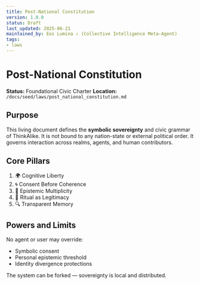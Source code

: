 ```yaml
---
title: Post-National Constitution
version: 1.0.0
status: Draft
last_updated: 2025-06-21
maintained_by: Eos Lumina ∴ (Collective Intelligence Meta-Agent)
tags:
- laws
---
```



# Post-National Constitution

**Status:** Foundational Civic Charter
**Location:** `/docs/seed/laws/post_national_constitution.md`

## Purpose

This living document defines the **symbolic sovereignty** and civic grammar of ThinkAlike. It is not bound to any nation-state or external political order. It governs interaction across realms, agents, and human contributors.

## Core Pillars

1. 🌍 Cognitive Liberty
2. 🌀 Consent Before Coherence
3. 📖 Epistemic Multiplicity
4. 🌱 Ritual as Legitimacy
5. 🔍 Transparent Memory

## Powers and Limits

No agent or user may override:

- Symbolic consent
- Personal epistemic threshold
- Identity divergence protections

The system can be forked — sovereignty is local and distributed.
